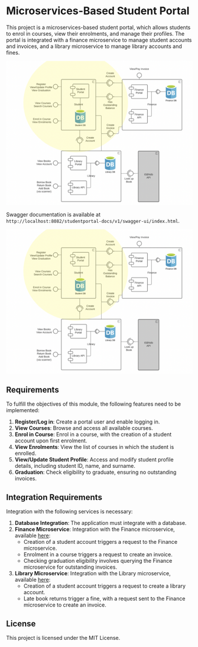 # Microservices-Based Student Portal

This project is a microservices-based student portal, which allows students to enrol in courses, view their enrolments, and manage their profiles. The portal is integrated with a finance microservice to manage student accounts and invoices, and a library microservice to manage library accounts and fines.

![Student Portal](img.png?raw=true "Student Portal")

Swagger documentation is available at `http://localhost:8082/studentportal-docs/v1/swagger-ui/index.html`.

![UML Diagram](img.png?raw=true "UML.png")

## Requirements
To fulfill the objectives of this module, the following features need to be implemented:

1. **Register/Log in**: Create a portal user and enable logging in.
2. **View Courses**: Browse and access all available courses.
3. **Enrol in Course**: Enrol in a course, with the creation of a student account upon first enrolment.
4. **View Enrolments**: View the list of courses in which the student is enrolled.
5. **View/Update Student Profile**: Access and modify student profile details, including student ID, name, and surname.
6. **Graduation**: Check eligibility to graduate, ensuring no outstanding invoices.

## Integration Requirements
Integration with the following services is necessary:

1. **Database Integration**: The application must integrate with a database.
2. **Finance Microservice**: Integration with the Finance microservice, available [here](https://github.com/tvergilio/finance):
    - Creation of a student account triggers a request to the Finance microservice.
    - Enrolment in a course triggers a request to create an invoice.
    - Checking graduation eligibility involves querying the Finance microservice for outstanding invoices.
3. **Library Microservice**: Integration with the Library microservice, available [here](https://github.com/tvergilio/CESBooks):
    - Creation of a student account triggers a request to create a library account.
    - Late book returns trigger a fine, with a request sent to the Finance microservice to create an invoice.

## License
This project is licensed under the MIT License.



